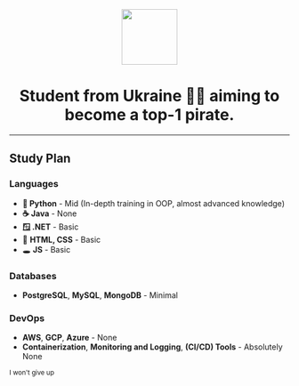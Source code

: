 
<div id="header" align="center">
  <img src="https://i.ibb.co/0y8wY23/rounded-in-photoretrica.png" width="100">
  <h1>Student from Ukraine 💙💛 aiming to become a top-1 pirate. </h1>
  <!--<img src="https://komarev.com/ghpvc/?username=pgmtags&style=flat-square&color=blue" alt=""/> -->
</div>
<hr>
<h2>Study Plan</h2>
<h3>Languages</h3>
<ul>
  <li><strong>🐍 Python</strong> - Mid (In-depth training in OOP, almost advanced knowledge)</li>
  <li><strong>☕ Java</strong> - None</li>
  <li><strong>🪟 .NET</strong> - Basic</li>
  <li>🧧 <strong>HTML, CSS</strong> - Basic</li>
  <li>🕳️ <strong>JS</strong> - Basic</li>
</ul>
<h3>Databases</h3>
<ul>
  <li><strong>PostgreSQL</strong>, <strong>MySQL</strong>, <strong>MongoDB</strong> - Minimal</li>
</ul>
<h3>DevOps</h3>
<ul>
  <li><strong>AWS</strong>, <strong>GCP</strong>, <strong>Azure</strong> - None</li>
  <li><strong>Containerization</strong>, <strong>Monitoring and Logging</strong>, <strong>(CI/CD) Tools</strong> - Absolutely None</li>
</ul>
<sub>I won't give up</sub>
